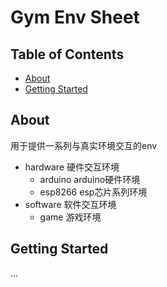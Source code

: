# Gym Env Sheet

## Table of Contents

- [About](#about)
- [Getting Started](#getting_started)

## About <a name = "about"></a>

用于提供一系列与真实环境交互的env

- hardware 硬件交互环境
  - arduino arduino硬件环境
  - esp8266 esp芯片系列环境
- software 软件交互环境
  - game 游戏环境

## Getting Started <a name = "getting_started"></a>

...
